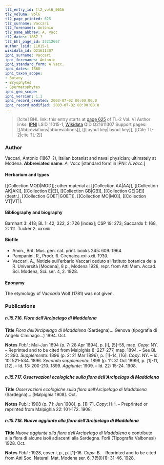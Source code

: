 ```yaml
---
tl2_entry_id: tl2_vol6_0616
tl2_volume: vol6
tl2_page_printed: 625
tl2_surname: Vaccari
tl2_forenames: Antonio
tl2_name_abbrev: A. Vacc
tl2_dates: 1867-?
tl2_bhl_page_id: 33212667
author_lsid: 11015-1
wikidata_id: Q21611307
ipni_surname: Vaccari
ipni_forenames: Antonio
ipni_standard_form: A.Vacc.
ipni_dates: 1868-
ipni_taxon_scope:
- Botany
- Bryophytes
- Spermatophytes
ipni_geo_scope:
ipni_version: 1.1
ipni_record_created: 2003-07-02 00:00:00.0
ipni_record_modified: 2003-07-02 00:00:00.0
---
```


> [!cite] BHL link: this entry starts at [page 625](https://www.biodiversitylibrary.org/page/33212667) of TL-2 Vol. VI
> Author links: [IPNI](https://www.ipni.org/a/11015-1) LSID 11015-1, [Wikidata](https://www.wikidata.org/wiki/Q21611307) QID Q21611307
> Support pages: [[Abbreviations|abbreviations]], [[Layout key|layout key]], [[Cite TL-2|cite TL-2]]

### Author

Vaccari, Antonio (1867-?), Italian botanist and naval physician; ultimately at Modena. 
**Abbreviated name**: *A. Vacc* \[standard form in IPNI: *A.Vacc.*\]

#### Herbarium and types

[[Collection MOD|MOD]]; other material at [[Collection AA|AA]], [[Collection AK|AK]], [[Collection E|E]], [[Collection GB|GB]], [[Collection GE|GE]] (destr.), [[Collection GOET|GOET]], [[Collection MO|MO]], [[Collection VT|VT]].

#### Bibliography and biography

Barnhart 3: 418; BL 1: 42, 322, 2: 726 \[index\]; CSP 19: 273; Saccardo 1: 168, 2: 111. Tucker 2: xxxviii.

#### Biofile

- Anon., Brit. Mus. gen. cat. print. books 245: 609. 1964.
- Pampanini, R., Prodr. fl. Cirenaica xxi-xxii. 1930.
- Vaccari, A., Notizie sull'erbario Vaccari ceduto all'Istituto botanica della R. Università \[Modena\], 8 p., Modena 1928, repr. from Atti Mem. Accad. Sci. Modena, Sci. ser. 4, 2. 1928.

#### Eponymy

The etymology of *Vaccaria* Wolf (1781) was not given.

### Publications

##### n.15.716. Flora dell'Arcipelago di Maddalena

**Title**
*Flora dell'Arcipelago di Maddalena* (Sardegna)... Genova (tipografia di Angelo Ciminago...) 1894. Oct.

**Notes**
*Publ*.: Mai-Jun 1894 (p. 7: 28 Apr 1894), p. \[i\], \[5\]-55, map. *Copy*: NY. – Reprinted and to be cited from Malpighia 8: 227-277, map. 1894. – See BL 2: 390.
*Supplemento*: 1896 (p. 2: 21 Mar 1896), p. \[1\]-14, \[16\]. *Copy*: NY. – Id. 10: 521-534. 1896.
*Secondo supplemento*: 1899 (p. 11: 31 Oct 1899), p. \[1\]-11, \[12\]. – Id. 13: 200-210. 1899.
*Aggiunte*: 1909. – Id. 22: 15-24. 1908.

##### n.15.717. Osservazioni ecologiche sulla flora dell'Arcipelago di Maddalena

**Title**
*Osservazioni ecologiche sulla flora dell'Arcipelago di Maddalena* (Sardegna)... \[Malpighia 1908\]. Oct.

**Notes**
Publ.: 1908 (p. 71: Jun 1908), p. \[1\]-71. *Copy*: HH. – Preprinted or reprinted from Malpighia 22: 101-172. 1908.

##### n.15.718. Nuove aggiunte alla flora dell'Arcipelago di Maddalena

**Title**
*Nuove aggiunte alla flora dell'Arcipelago di Maddalena* e contributo alla flora di alcune isoli adiacenti alla Sardegna. Forli (Tipografia Valbonesi) 1928. Oct.

**Notes**
*Publ*.: 1928, cover-t.p., p. \[1\]-16. *Copy*: B. – Reprinted and to be cited from Atti Soc. Natural. Mat. Modena ser. 6. 7(59)(1): 31-46. 1928.

